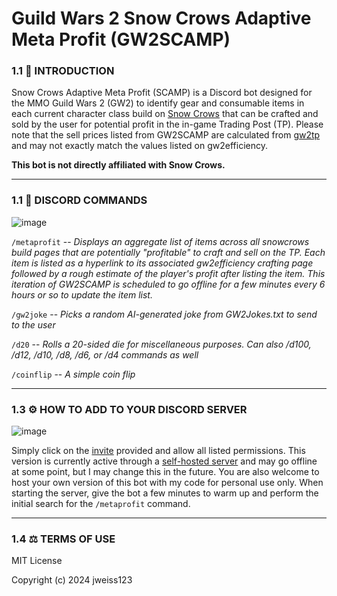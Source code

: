# Guild Wars 2 Snow Crows Adaptive Meta Profit (GW2SCAMP)

### 1.1 📣 INTRODUCTION

Snow Crows Adaptive Meta Profit (SCAMP) is a Discord bot designed for the MMO Guild Wars 2 (GW2) to identify gear and consumable items in each current character class build on [Snow Crows](https://snowcrows.com/builds/) that can be crafted and sold by the user for potential profit in the in-game Trading Post (TP). Please note that the sell prices listed from GW2SCAMP are calculated from [gw2tp](https://www.gw2tp.com/recipes) and may not exactly match the values listed on gw2efficiency. 

**This bot is not directly affiliated with Snow Crows.**

--------------------------------------------
### 1.1 🤖 DISCORD COMMANDS

![image](https://github.com/jweiss123/GW2SCAMP/assets/142450649/d96db4b1-ec38-46da-8304-57e18e8ed008)

`/metaprofit` -- *Displays an aggregate list of items across all snowcrows build pages that are potentially "profitable" to craft and sell on the TP. Each item is listed as a hyperlink to its associated gw2efficiency crafting page followed by a rough estimate of the player's profit after listing the item. This iteration of GW2SCAMP is scheduled to go offline for a few minutes every 6 hours or so to update the item list.*

`/gw2joke` -- *Picks a random AI-generated joke from GW2Jokes.txt to send to the user*

`/d20` -- *Rolls a 20-sided die for miscellaneous purposes. Can also /d100, /d12, /d10, /d8, /d6, or /d4 commands as well*

`/coinflip` -- *A simple coin flip*

--------------------------------------------

### 1.3 ⚙️ HOW TO ADD TO YOUR DISCORD SERVER

![image](https://github.com/jweiss123/GW2SCAMP/assets/142450649/0bf4a009-e91b-4ee6-ba93-fdc1b655a3c4)

Simply click on the [invite](https://discord.com/oauth2/authorize?client_id=1197690282955784192&permissions=13189778504945&scope=bot) provided and allow all listed permissions. This version is currently active through a [self-hosted server](https://bot-hosting.net/) and may go offline at some point, but I may change this in the future. You are also welcome to host your own version of this bot with my code for personal use only. When starting the server, give the bot a few minutes to warm up and perform the initial search for the `/metaprofit` command.

--------------------------------------------

### 1.4 ⚖️ TERMS OF USE

MIT License

Copyright (c) 2024 jweiss123
